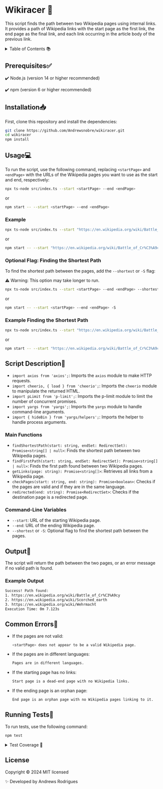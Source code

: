 
# Wikiracer 🚀

This script finds the path between two Wikipedia pages using internal links. It provides a path of Wikipedia links with the start page as the first link, the end page as the final link, and each link occurring in the article body of the previous link.

<details>

 <summary>Table of Contents 📚</summary>

- [Prerequisites](#prerequisites)
- [Installation](#installation)
- [Usage](#usage)
  - [Example](#example)
  - [Optional Flag: Finding the Shortest Path](#optional-flag-finding-the-shortest-path)
  - [Example Finding the Shortest Path](#example-finding-the-shortest-path)
- [Script Description](#script-description)
  - [Main Functions](#main-functions)
  - [Command-Line Variables](#command-line-variables)
- [Output](#output)
  - [Example Output](#example-output)
- [Common Errors](#common-errors)
- [Running Tests](#running-tests)
- Test Coverage
  - [getLinks](#getlinks)
  - [checkPages](#checkpages)
  - [redirected](#redirected)
  - [findShortestPath](#findshortestpath)
  - [findFirstPath](#findfirstpath)
- [License](#license)

</details>

## Prerequisites✅

✔️ Node.js (version 14 or higher recommended)

✔️ npm (version 6 or higher recommended)

## Installation📥

First, clone this repository and install the dependencies:

```sh
git clone https://github.com/Andrewsnobre/wikiracer.git
cd wikiracer
npm install 
```

## Usage💻

To run the script, use the following command, replacing `<startPage>` and `<endPage>` with the URLs of the Wikipedia pages you want to use as the start and end, respectively:

```sh
npx ts-node src/index.ts --start <startPage> --end <endPage>
```

or

```sh
npm start -- --start <startPage> --end <endPage>
```

### Example

```sh
npx ts-node src/index.ts --start "https://en.wikipedia.org/wiki/Battle_of_Cr%C3%A9cy" --end "https://en.wikipedia.org/wiki/Wehrmacht"
```

or

```sh
npm start -- --start "https://en.wikipedia.org/wiki/Battle_of_Cr%C3%A9cy" --end "https://en.wikipedia.org/wiki/Wehrmacht"
```

### Optional Flag: Finding the Shortest Path

To find the shortest path between the pages, add the `--shortest` or `-S` flag:

⚠️ Warning: This option may take longer to run.

```sh
npx ts-node src/index.ts --start <startPage> --end <endPage> --shortest
```

or

```sh
npm start -- --start <startPage> --end <endPage> -S
```

### Example Finding the Shortest Path

```sh
npx ts-node src/index.ts --start "https://en.wikipedia.org/wiki/Battle_of_Cr%C3%A9cy" --end "https://en.wikipedia.org/wiki/Wehrmacht" --shortest
```

or

```sh
npm start -- --start "https://en.wikipedia.org/wiki/Battle_of_Cr%C3%A9cy" --end "https://en.wikipedia.org/wiki/Wehrmacht" -S
```

## Script Description📝

- `import axios from 'axios';`: Imports the `axios` module to make HTTP requests.
- `import cheerio, { load } from 'cheerio';`: Imports the `cheerio` module to manipulate the returned HTML.
- `import pLimit from 'p-limit';`: Imports the p-limit module to limit the number of concurrent promises.
- `import yargs from 'yargs';`: Imports the `yargs` module to handle command-line arguments.
- `import { hideBin } from 'yargs/helpers';`: Imports the helper to handle process arguments.

### Main Functions

- `findShortestPath(start: string, endSet: RedirectSet): Promise<string[] | null>`: Finds the shortest path between two Wikipedia pages.
- `findFirstPath(start: string, endSet: RedirectSet): Promise<string[] | null>`: Finds the first path found between two Wikipedia pages.
- `getLinks(page: string): Promise<string[]>`: Retrieves all links from a Wikipedia page.
- `checkPages(start: string, end: string): Promise<boolean>`: Checks if the pages are valid and if they are in the same language.
- `redirected(end: string): Promise<RedirectSet>`: Checks if the destination page is a redirected page.

### Command-Line Variables

- `--start`: URL of the starting Wikipedia page.
- `--end`: URL of the ending Wikipedia page.
- `--shortest` or `-S`: Optional flag to find the shortest path between the pages.

## Output📄

The script will return the path between the two pages, or an error message if no valid path is found.

### Example Output

```sh
Success! Path found:
1. https://en.wikipedia.org/wiki/Battle_of_Cr%C3%A9cy
2. https://en.wikipedia.org/wiki/Scorched_earth
3. https://en.wikipedia.org/wiki/Wehrmacht
Execution Time: 0m 7.123s
```

## Common Errors🚨

- If the pages are not valid:

  ```sh
  <startPage> does not appear to be a valid Wikipedia page.
  ```

- If the pages are in different languages:

  ```sh
  Pages are in different languages.
  ```

- If the starting page has no links:

  ```sh
  Start page is a dead-end page with no Wikipedia links.
  ```

- If the ending page is an orphan page:

  ```sh
  End page is an orphan page with no Wikipedia pages linking to it.
  ```

## Running Tests🧪

To run tests, use the following command:

```sh
npm test
```

<details>

<summary>Test Coverage 🧩</summary>

The tests include checks for the following functionalities:

### checkPages

Verifies that the provided Wikipedia pages are valid and in the same language.

- **Should return `true` for valid Wikipedia pages in the same language:**
  - Mocks a valid Wikipedia response for pages in the same language.
  - Verifies that the function returns `true` for valid pages in the same language.

- **Should return `false` for invalid Wikipedia URLs:**
  - Mocks an invalid Wikipedia URL.
  - Verifies that the function returns `false` for invalid URLs.

- **Should return `false` if the pages are in different languages:**
  - Mocks pages in different languages.
  - Verifies that the function returns `false` for pages in different languages.

- **Should return `false` if the start page has no links:**
  - Mocks a start page with no links.
  - Verifies that the function returns `false` when the start page has no links.

- **Should return `false` if the end page is an orphan page:**
  - Mocks an end page that is an orphan page.
  - Verifies that the function returns `false` when the end page is an orphan page.
  - Verifies that the correct error message is logged.

- **Should return `false` if the response status is not 200:**
  - Mocks a response with a status other than 200.
  - Verifies that the function returns `false` when the response status is not 200.

- **Should return `false` if the start page is invalid even if end page is valid:**
  - Mocks an invalid start page but a valid end page.
  - Verifies that the function returns `false` when the start page is invalid.

### findFirstPath

Finds the first path between two Wikipedia pages.

- **Should find the first path between two Wikipedia pages:**
  - Mocks the response of Wikipedia pages to find the first path.
  - Verifies that the function correctly finds the first path between two pages.

- **Should return `null` if no path is found:**
  - Mocks a scenario where there is no path between the pages.
  - Verifies that the function returns `null` when no path is found.

### findShortestPath

Finds the shortest path between two Wikipedia pages.

- **Should find the shortest path between two Wikipedia pages:**
  - Mocks the response of Wikipedia pages to find the shortest path.
  - Verifies that the function correctly finds the shortest path between two pages.

- **Should return `null` if no path is found:**
  - Mocks a scenario where there is no path between the pages.
  - Verifies that the function returns `null` when no path is found.

### getLinks

Verifies that links are correctly extracted from a Wikipedia page.

- **Should return a list of Wikipedia links:**
  - Mocks the response of a Wikipedia page containing links.
  - Verifies that the function correctly returns the found links.

- **Should return an empty list if request fails:**
  - Mocks a network failure.
  - Verifies that the function returns an empty list when the request fails.

### redirected

Handles redirections on the ending Wikipedia page.

- **Should return a set with the original and redirected URLs:**
  - Mocks the response of a Wikipedia page with redirection.
  - Verifies that the function correctly returns the original and redirected URLs.

- **Should return a set with only the original URL if request fails:**
  - Mocks a network failure.
  - Verifies that the function handles errors and returns only the original URL.

</details>

## License

Copyright © 2024 MIT licensed

✨ Developed by Andrews Rodrigues
